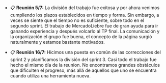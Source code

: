 * 📋 __Reunión 5/7:__
La división del trabajo fue exitosa y por ahora venimos cumpliendo los plazos
establecidos en tiempo y forma. Sin embargo, a veces se siente que el tiempo
no es suficiente, sobre todo en el segundo sprint. El trabajo de MercadoLiebre
fue de gran ayuda para ir ganando experiencia y después volcarlo al TP final.
La comunicación y la organización el grupo fue buena, el concepto de la página
surgió naturalmente y estamos bastante motivados.

* 📋 __Reunión 16/7:__
Hicimos una puesta en común de las correcciones del sprint 2 y planificamos la
división del sprint 3. Casi todo el trabajo fue hecho el mismo día de la reunion.
No encontramos grandes obstáculos que dificulten el progreso, más allá de aquellos
que uno se encuentra cuando utiliza una herramienta nueva.